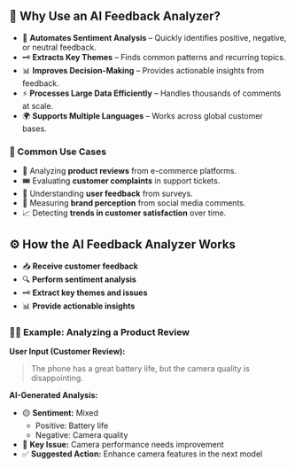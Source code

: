 ## 💬 Why Use an AI Feedback Analyzer?  

- 🤖 **Automates Sentiment Analysis** – Quickly identifies positive, negative, or neutral feedback.  
- 🗝️ **Extracts Key Themes** – Finds common patterns and recurring topics.  
- 📊 **Improves Decision-Making** – Provides actionable insights from feedback.  
- ⚡ **Processes Large Data Efficiently** – Handles thousands of comments at scale.  
- 🌍 **Supports Multiple Languages** – Works across global customer bases.  

### 🔑 Common Use Cases  

- 🛒 Analyzing **product reviews** from e-commerce platforms.  
- 🎟️ Evaluating **customer complaints** in support tickets.  
- 📝 Understanding **user feedback** from surveys.  
- 📰 Measuring **brand perception** from social media comments.  
- 📈 Detecting **trends in customer satisfaction** over time.  

## ⚙️ How the AI Feedback Analyzer Works  

- 📥 **Receive customer feedback**  
- 🔍 **Perform sentiment analysis**  
- 🗝️ **Extract key themes and issues**  
- 📊 **Provide actionable insights**  

### 🧑‍💻 Example: Analyzing a Product Review  

**User Input (Customer Review):**  
> The phone has a great battery life, but the camera quality is disappointing.  

**AI-Generated Analysis:**  
- 🟡 **Sentiment:** Mixed  
  - Positive: Battery life  
  - Negative: Camera quality  
- 🔑 **Key Issue:** Camera performance needs improvement  
- ✅ **Suggested Action:** Enhance camera features in the next model  
